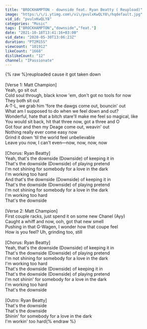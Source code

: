 ```yaml
---
title: "BROCKHAMPTON - downside feat. Ryan Beatty ( Reupload)"
image: "https:\/\/i.ytimg.com\/vi\/pvulxKwQLY8\/hqdefault.jpg"
vid_id: "pvulxKwQLY8"
categories: "Music"
tags: ["BROCKHAMPTON","downside","feat."]
date: "2021-10-18T13:41:16+03:00"
vid_date: "2020-05-30T13:06:23Z"
duration: "PT2M15S"
viewcount: "101912"
likeCount: "1668"
dislikeCount: "12"
channel: "IPassionate"
---
```

{% raw %}reuploaded cause it got taken down <br /><br />[Verse 1: Matt Champion]<br />Yeah, go sit out<br />Cold soul through, black know 'em, don't got no tools for now<br />They both sit out<br />A-T-L, we grab him 'fore the dawgs come out, bouncin' out<br />What am I supposed to do when we feel down and out?<br />Wonderful, hate that a bitch stare'll make me feel so magical, like<br />You would sit back, hit that three now, got a three and O<br />Got four and then my Deage come out, weavin' out<br />Nothing really ever come easy now<br />Grind it down 'til the world feel unbelievable<br />Leave you now, I can't even—now, now, now, now<br /><br />[Chorus: Ryan Beatty]<br />Yeah, that's the downside (Downside) of keeping it in<br />That's the downside (Downside) of playing pretend<br />I'm not shining for somebody for a love in the dark<br />I'm working too hard<br />And that's the downside (Downside) of keeping it in<br />That's the downside (Downside) of playing pretend<br />I'm not shining for somebody for a love in the dark<br />I'm working too hard<br />That's the downside<br /><br />[Verse 2: Matt Champion]<br />First couple racks, just spend it on some new Chanel (Ayy)<br />Caught a whiff and now, ooh, got that new smell<br />Pushing in that G-Wagen, I wonder how that coupe feel<br />How is you feel? Uh, grinding too, still<br /><br />[Chorus: Ryan Beatty]<br />Yeah, that's the downside (Downside) of keeping it in<br />That's the downside (Downside) of playing pretend<br />I'm not shining for somebody for a love in the dark<br />I'm working too hard<br />That's the downside (Downside) of keeping it in<br />That's the downside (Downside) of playing pretend<br />I'm not shinin' for somebody for a love in the dark<br />I'm working too hard<br />That's the downside<br /><br />[Outro: Ryan Beatty]<br />That's the downside<br />That's the downside<br />Shinin' for somebody for a love in the dark<br />I'm workin' too hard{% endraw %}
